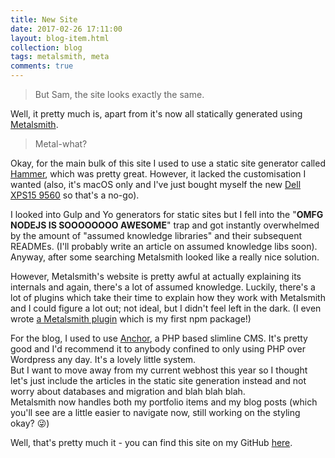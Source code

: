 ```yaml
---
title: New Site
date: 2017-02-26 17:11:00
layout: blog-item.html
collection: blog
tags: metalsmith, meta
comments: true
---
```


> But Sam, the site looks exactly the same.

Well, it pretty much is, apart from it's now all statically generated using [Metalsmith](http://www.metalsmith.io/).

> Metal-what?

Okay, for the main bulk of this site I used to use a static site generator called [Hammer](https://hammerformac.com/), which was pretty great. However, it lacked the customisation I wanted (also, it's macOS only and I've just bought myself the new [Dell XPS15 9560](http://www.dell.com/uk/p/xps-15-9560-laptop/pd?oc=cnx95604&model_id=xps-15-9560-laptop) so that's a no-go).  

I looked into Gulp and Yo generators for static sites but I fell into the "**OMFG NODEJS IS SOOOOOOOO AWESOME**" trap and got instantly overwhelmed by the amount of "assumed knowledge libraries" and their subsequent READMEs. (I'll probably write an article on assumed knowledge libs soon).  
Anyway, after some searching Metalsmith looked like a really nice solution.

However, Metalsmith's website is pretty awful at actually explaining its internals and again, there's a lot of assumed knowledge. Luckily, there's a lot of plugins which take their time to explain how they work with Metalsmith and I could figure a lot out; not ideal, but I didn't feel left in the dark. (I even wrote [a Metalsmith plugin](https://www.npmjs.com/package/metalsmith-symlink) which is my first npm package!)

For the blog, I used to use [Anchor](https://github.com/anchorcms/anchor-cms), a PHP based slimline CMS. It's pretty good and I'd recommend it to anybody confined to only using PHP over Wordpress any day. It's a lovely little system.  
But I want to move away from my current webhost this year so I thought let's just include the articles in the static site generation instead and not worry about databases and migration and blah blah blah.  
Metalsmith now handles both my portfolio items and my blog posts (which you'll see are a little easier to navigate now, still working on the styling okay? 😜)

Well, that's pretty much it - you can find this site on my GitHub [here](https://github.com/2xAA/wray.pro).